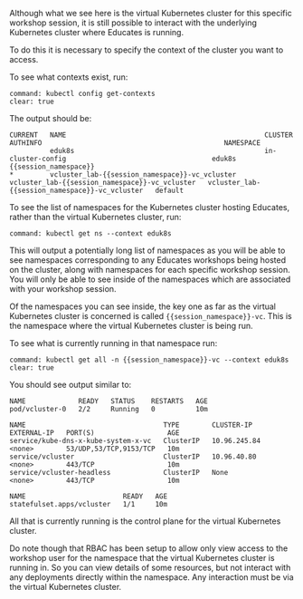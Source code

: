 Although what we see here is the virtual Kubernetes cluster for this specific
workshop session, it is still possible to interact with the underlying
Kubernetes cluster where Educates is running.

To do this it is necessary to specify the context of the cluster you want
to access.

To see what contexts exist, run:

```terminal:execute
command: kubectl config get-contexts
clear: true
```

The output should be:

```
CURRENT   NAME                                                 CLUSTER                                              AUTHINFO                                             NAMESPACE
          eduk8s                                               in-cluster-config                                    eduk8s                                               {{session_namespace}}
*         vcluster_lab-{{session_namespace}}-vc_vcluster   vcluster_lab-{{session_namespace}}-vc_vcluster   vcluster_lab-{{session_namespace}}-vc_vcluster   default
```

To see the list of namespaces for the Kubernetes cluster hosting Educates,
rather than the virtual Kubernetes cluster, run:

```terminal:execute
command: kubectl get ns --context eduk8s
```

This will output a potentially long list of namespaces as you will be able
to see namespaces corresponding to any Educates workshops being hosted on
the cluster, along with namespaces for each specific workshop session. You
will only be able to see inside of the namespaces which are associated with
your workshop session.

Of the namespaces you can see inside, the key one as far as the virtual
Kubernetes cluster is concerned is called ``{{session_namespace}}-vc``. This
is the namespace where the virtual Kubernetes cluster is being run.

To see what is currently running in that namespace run:

```terminal:execute
command: kubectl get all -n {{session_namespace}}-vc --context eduk8s
clear: true
```

You should see output similar to:

```
NAME             READY   STATUS    RESTARTS   AGE
pod/vcluster-0   2/2     Running   0          10m

NAME                                  TYPE        CLUSTER-IP     EXTERNAL-IP   PORT(S)                  AGE
service/kube-dns-x-kube-system-x-vc   ClusterIP   10.96.245.84   <none>        53/UDP,53/TCP,9153/TCP   10m
service/vcluster                      ClusterIP   10.96.40.80    <none>        443/TCP                  10m
service/vcluster-headless             ClusterIP   None           <none>        443/TCP                  10m

NAME                        READY   AGE
statefulset.apps/vcluster   1/1     10m
```

All that is currently running is the control plane for the virtual Kubernetes
cluster.

Do note though that RBAC has been setup to allow only view access to the
workshop user for the namespace that the virtual Kubernetes cluster is running
in. So you can view details of some resources, but not interact with any
deployments directly within the namespace. Any interaction must be via the
virtual Kubernetes cluster.
